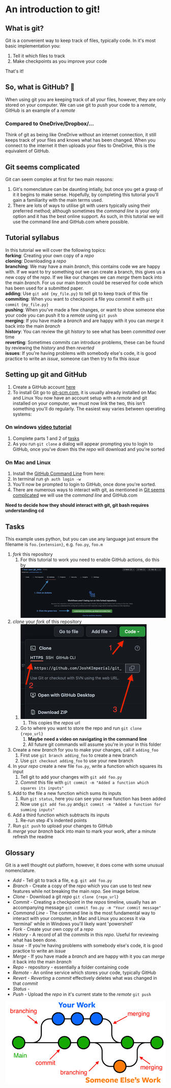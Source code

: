 # An introduction to git!

## What is git?
Git is a convenient way to keep track of files, typically code. In it's most basic implementation you:
1. Tell it which files to track
2. Make checkpoints as you improve your code

That's it!

## So, what is GitHub? :thinking:
When using git you are keeping track of all your files, however, they are only stored on your computer. We can use git to *push* your code to a *remote*, GitHub is an example of a *remote*

### Compared to OneDrive/Dropbox/...
Think of git as being like OneDrive without an internet connection, it still keeps track of your files and knows what has been changed. When you connect to the internet it then uploads your files to OneDrive, this is the equivalent of GitHub.

## Git seems complicated

Git can seem complex at first for two main reasons:
   1. Git's nomenclature can be daunting intially, but once you get a grasp of it it begins to make sense. Hopefully, by completing this tutorial you'll gain a familiarity with the main terms used.
   2. There are lots of ways to utilise git with users typically using their preferred method; although sometimes the *command line* is your only option and it has the best online support. As such, in this tutorial we will use the command line and GitHub.com where possible. 
 
## Tutorial syllabus

In this tutorial we will cover the following topics:  
**forking**: Creating your own copy of a *repo*  
**cloning**: Downloading a *repo*  
**branching**: We may have a main *branch*, this contains code we are happy with. If we want to try something out we can create a branch, this gives us a new copy of the *repo*. If we like our changes we can *merge* them back into the main *branch*. For us our main *branch* could be reserved for code which has been used for a submitted paper.  
**adding**: Use `git add {my_file.py}` to tell git to keep track of this file  
**commiting**: When you want to checkpoint a file you *commit* it with `git commit {my_file.py}`  
**pushing**: When you've made a few changes, or want to show someone else your code you can push it to a *remote* using `git push`  
**merging**: If you have made a *branch* and are happy with it you can *merge* it back into the main *branch*  
**history**: You can review the git *history* to see what has been *committed* over time  
**reverting**: Sometimes *commits* can introduce problems, these can be found by reviewing the *history* and then *reverted*  
**issues**: If you're having problems with somebody else's code, it is good practice to write an *issue*, someone can then try to fix this *issue*  

## Setting up git and GitHub

1. Create a GitHub account [here](https://github.com/signup?ref_cta=Sign+up&ref_loc=header+logged+out&ref_page=%2F&source=header-home)
2. To install Git go to [git-scm.com](https://git-scm.com/downloads), it is usually already installed on Mac and Linux
   You now have an account setup with a *remote* and git installed on your computer, we must now link the two, this isn't something you'll do regularly. The easiest way varies between operating systems:

### On windows [video tutorial](https://www.youtube.com/watch?v=3FNA2hWG-Bk)
1. Complete parts 1 and 2 of [tasks](##-Tasks)
2. As you run `git clone` a dialog will appear prompting you to login to GitHub, once you've down this the *repo* will download and you're sorted

### On Mac and Linux
1.  Install the [GitHub Command Line](https://cli.github.com) from here:
2.  In terminal run `gh auth login -w`
3.  You'll now be prompted to login to GitHub, once done you're sorted.
4. There are numerous ways to interact with git, as mentioned in [Git seems complicated](#git-seems-complicated) we will use the *command line* and GitHub.com

**Need to decide how they should interact with git, git bash requires understanding cd**


## Tasks

This example uses python, but you can use any language just ensure the filename is `foo.{extension}`, e.g. `foo.py`, `foo.m`

1. *fork* this repository
   1. For this tutorial to work you need to enable GitHub actions, do this by ![Enable GitHub actions](.images/enable_actions.png)
2. *clone* your *fork* of this repository
   1. ![How to clone](.images/clone.png)
      1. This copies the *repos* url
   2. Go to where you want to store the repo and run `git clone {repo_url}`
      1. **Maybe need a video on navigating in the command line**
      2. All future git commands will assume you're in your in this folder
3. Create a new *branch* for you to make your changes, call it `adding_foo`
   1. First use `git branch adding_foo` to create a new branch
   2. Use `git checkout adding_foo` to use your new branch
4. In your *repo* create a new file `foo.py`, write a function which squares its input
   1. Tell git to add your changes with `git add foo.py`
   2. *Commit* this file with `git commit -m "Added a function which squares its inputs"`
5. Add to the file a new function which sums its inputs
   1. Run `git status`, here you can see your new function has been added
   2. Now use `git add foo.py` and`git commit -m "Added a function for summing inputs"`
6. Add a third function which subtracts its inputs
   1. Re-run step 4's indented points
7. Run `git push` to upload your changes to GitHub
8. *merge* your *branch* back into main to mark your work, after a minute refresh the readme

## Glossary

Git is a well thought out platform, however, it does come with some unusual nomenclature.

* *Add* - Tell git to track a file, e.g. `git add foo.py`
* *Branch* - Create a copy of the *repo* which you can use to test new features while not breaking the main *repo*. See image below.
* *Clone* - Download a git *repo* `git clone {repo_url}`
* *Commit* - Creating a checkpoint in the *repos* timeline, usually has an accompanying message `git commit foo.py -m "Your commit message"`
* *Command Line* - The command line is the most fundamental way to interact with your computer, in Mac and Linux you access it via 'terminal' while in Windows you'll likely want 'powershell'
* *Fork* - Create your own copy of a *repo*
* *History* - A record of all the *commits* in this *repo*. Useful for reviewing what has been done.
* *Issue* - If you're having problems with somebody else's code, it is good practice to write an *issue*
* *Merge* - If you have made a *branch* and are happy with it you can *merge* it back into the main *branch*
* *Repo* - repository - essentially a folder containing code
* *Remote* - An online service which stores your code, typically GitHub
* *Revert* - *Reverting* a *commit* effectively deletes what was changed in that *commit*
* *Status* -
* *Push* - Upload the *repo* in it's current state to the *remote* `git push`

![branches](.images/git-branches.png)

